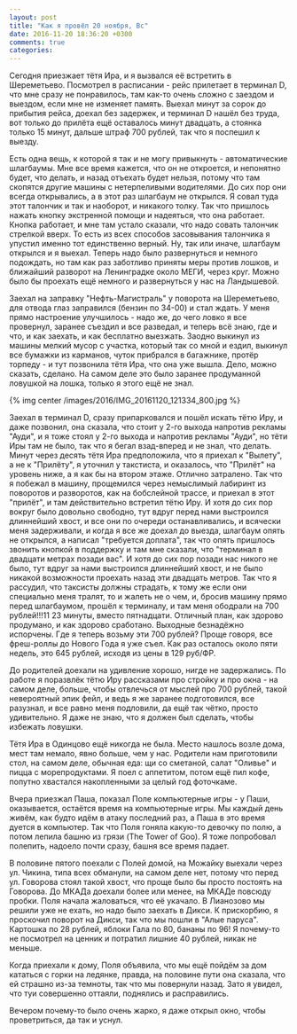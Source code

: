 ```yaml
---
layout: post
title: "Как я провёл 20 ноября, Вс"
date: 2016-11-20 18:36:20 +0300
comments: true
categories: 
---
```

Сегодня приезжает тётя Ира, и я вызвался её встретить в Шереметьево. Посмотрел в расписании - рейс прилетает в терминал D, что мне сразу не понравилось, там как-то очень сложно с заездом и выездом, если мне не изменяет память. Выехал минут за сорок до прибытия рейса, доехал без задержек, и терминал D нашёл без труда, вот только до прилёта ещё оставалось минут двадцать, а стоянка только 15 минут, дальше штраф 700 рублей, так что я поспешил к выезду.

Есть одна вещь, к которой я так и не могу привыкнуть - автоматические шлагбаумы. Мне все время кажется, что он не откроется, и непонятно будет, что делать, и назад отъехать будет нельзя, потому что там скопятся другие машины с нетерпеливыми водителями. До сих пор они всегда открывались, а в этот раз шлагбаум не открылся. Я совал туда этот талончик и так и наоборот, и никакого толку. Так что пришлось нажать кнопку экстренной помощи и надеяться, что она работает. Кнопка работает, и мне там устало сказали, что надо совать талончик стрелкой вверх. То есть из всех способов засовывания талончика я упустил именно тот единственно верный. Ну, так или иначе, шлагбаум открылся и я выехал. Теперь надо было развернуться и немного подождать, но там как раз заботливо приняты меры против лошков, и ближайший разворот на Ленинградке около МЕГИ, через круг. Можно было бы проехать ещё немного и развернуться у нас на Ландышевой.

Заехал на заправку "Нефть-Магистраль" у поворота на Шереметьево, для отвода глаз заправился (бензин по 34-00) и стал ждать. У меня прямо настроение улучшилось - надо же, до чего ловко я все провернул, заранее съездил и все разведал, и теперь всё знаю, где и что, и как заехать, и как бесплатно выезжать. Заодно выкинул из машины мелкий мусор с участка, который так со мной и ездил, выкинул все бумажки из карманов, чуток прибрался в багажнике, протёр торпеду - и тут позвонила тётя Ира, что она уже вышла. Дело, можно сказать, сделано. На самом деле это было заранее продуманной ловушкой на лошка, только я этого ещё не знал.

{% img center /images/2016/IMG_20161120_121334_800.jpg %}

Заехал в терминал D, сразу припарковался и пошёл искать тётю Иру, и даже позвонил, она сказала, что стоит у 2-го выхода напротив рекламы "Ауди", и я тоже стоял у 2-го выхода и напротив рекламы "Ауди", но тёти Иры там не было, так что я бегал взад-вперед и не знал, что делать. Минут через десять тётя Ира предположила, что я приехал к "Вылету", а не к "Прилёту", я уточнил у такстиста, и оказалось, что "Прилёт" на уровень ниже, а я как бы на втором этаже. Отлично затралено. Так что я побежал в машину, прощемился через немыслимый лабиринт из поворотов и разворотов, как на бобслейной трассе, и приехал в этот "прилёт", и там действительно встретил тётю Иру. И хотя до сих пор вокруг было довольно свободно, тут вдруг перед нами выстроился длиннейший хвост, и все они по очереди останавливались, и всячески меня задерживали, и когда я все же доехал до выезда, шлагбаум опять не открылся, а написал "требуется доплата", так что опять пришлось звонить кнопкой в поддержку и там мне сказали, что "терминал в двадцати метрах позади вас". И хотя до сих пор позади нас никого не было, тут вдруг за нами выстроился длиннейший хвост, и не было никакой возможности проехать назад эти двадцать метров. Так что я рассудил, что таксисты должны страдать, к тому же если они специально меня тралят, то и жалеть не о чем, и, бросив машину прямо перед шлагбаумом, прошёл к терминалу, и там меня ободрали на 700 рублей!!!11 23 минуты, вместо пятнадцати. Отличный план, как здорово продумано, и как здорово сработано. Выходные безнадёжно испорчены. Где я теперь возьму эти 700 рублей? Проще говоря, все фреш-роллы до Нового Года я уже съел. Как раз осталось около пяти недель, это 645 рублей, исходя из цены в 129 руб/ФР.

До родителей доехали на удивление хорошо, нигде не задержались. По работе я поразвлёк тётю Иру рассказами про стройку и про окна - на самом деле, больше, чтобы отвлечься от мыслей про 700 рублей, такой невероятный эпик фейл, и ведь я же заранее подготовился, все разузнал, и все равно меня подловили, да ещё так чётко, просто удивительно. Я даже не знаю, что я должен был сделать, чтобы избежать ловушки.

Тётя Ира в Одинцово ещё никогда не была. Место нашлось возле дома, мест там немало, явно больше, чем у нас. Родители нам приготовили стол, на самом деле, обычная еда: щи со сметаной, салат "Оливье" и пицца с морепродуктами. Я поел с аппетитом, потом ещё пил кофе, попутно хвастался накопленными за целый год фоточкаме.

Вчера приезжал Паша, показал Поле компьютерные игры - у Паши, оказывается, остаётся время на компьютерные игры. Мы каждый день живём, как будто идём в атаку последний раз, а Паша в это время дуется в компьютер. Так что Поля гоняла какую-то девочку по полю, а потом лепила башню из грязи (The Tower of Goo). Я тоже попробовал полепить, надоело почти сразу, башня все время падает.

В половине пятого поехали с Полей домой, на Можайку выехали через ул. Чикина, типа всех обманули, на самом деле нет, потому что перед ул. Говорова стоял такой хвост, что проще было бы просто постоять на Говорова. До МКАДа доехали более или менее, на МКАДе повсюду пробки. Поля начала жаловаться, что её укачало. В Лианозово мы решили уже не ехать, но надо было заехать в Дикси. К прискорбию, я проскочил поворот на Дикси, так что мы пошли в "Алые паруса". Картошка по 28 рублей, яблоки Гала по 80, бананы по 96! Я почему-то не посмотрел на ценник и потратил лишние 40 рублей, никак не меньше.

Когда приехали к дому, Поля объявила, что мы ещё пойдём за дом кататься с горки на ледянке, правда, на половине пути она сказала, что ей страшно из-за темноты, так что мы повернули назад. Зато я увидел, что туи совершенно оттаяли, поднялись и расправились.

Вечером почему-то было очень жарко, я даже открыл окно, чтобы проветриться, да так и уснул.